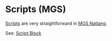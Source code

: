 # Scripts (MGS)

[Scripts](../Scripts) are very straightforward in [MGS Natlang](../mgs/mgs_natlang).

See: [Script Block](../mgs/script_block)
